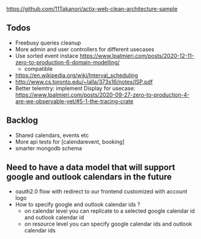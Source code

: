 https://github.com/11Takanori/actix-web-clean-architecture-sample

## Todos


- Freebusy queries cleanup
- More admin and user controllers for different usecases
- Use sorted event instace https://www.lpalmieri.com/posts/2020-12-11-zero-to-production-6-domain-modelling/
    - compatible
- https://en.wikipedia.org/wiki/Interval_scheduling
- http://www.cs.toronto.edu/~lalla/373s16/notes/ISP.pdf
- Better telemtry: implement Display for usecase: https://www.lpalmieri.com/posts/2020-09-27-zero-to-production-4-are-we-observable-yet/#5-1-the-tracing-crate

## Backlog

- Shared calendars, events etc
- More api tests for [calendarevent, booking]
- smarter mongodb schema

## Need to have a data model that will support google and outlook calendars in the future

- oauth2.0 flow with redirect to our frontend customized with account logo
- How to specify google and outlook calendar ids ?
  - on calendar level you can replicate to a selected google calendar id and outlook calendar id
  - on resource level you can specify google calendar ids and outlook calendar ids
